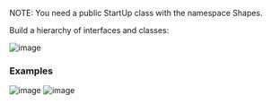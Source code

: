 NOTE: You need a public StartUp class with the namespace Shapes.

Build a hierarchy of interfaces and classes: 

![image](https://user-images.githubusercontent.com/45227327/222787045-433d2e8a-6f95-4549-9933-10a8e59c5ca6.png)

### Examples

![image](https://user-images.githubusercontent.com/45227327/222787124-a4051743-87db-4018-8413-bfc60d48fa21.png)
![image](https://user-images.githubusercontent.com/45227327/222787211-d136da13-d789-4a21-bc15-6e9b16b18170.png)

